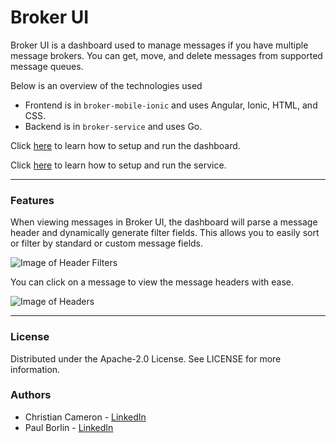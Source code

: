 # Broker UI
Broker UI is a dashboard used to manage messages if you have multiple message brokers.
You can get, move, and delete messages from supported message queues.

Below is an overview of the technologies used
- Frontend is in <code>broker-mobile-ionic</code> and uses Angular, Ionic, HTML, and CSS.
- Backend is in <code>broker-service</code> and uses Go.

Click [here](https://github.com/CompassionIntl/BrokerUI/tree/master/broker-mobile-ionic#broker-mobile)
to learn how to setup and run the dashboard.

Click [here](https://github.com/CompassionIntl/BrokerUI/tree/master/broker-service#broker-service)
to learn how to setup and run the service.

***

### Features
When viewing messages in Broker UI, the dashboard will parse a message header and dynamically generate filter fields.
This allows you to easily sort or filter by standard or custom message fields.

![Image of Header Filters](https://i.imgur.com/ZTW755j.png)


You can click on a message to view the message headers with ease.

![Image of Headers](https://i.imgur.com/jfR1ImF.png)

***

### License
Distributed under the Apache-2.0 License. See LICENSE for more information.

### Authors
* Christian Cameron - [LinkedIn](https://www.linkedin.com/in/christiancameron02/)
* Paul Borlin - [LinkedIn](https://www.linkedin.com/in/paulborlin/)
